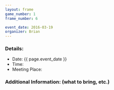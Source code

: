 ```yaml
---
layout: frame
game_number: 1
frame_number: 6

event_date: 2016-03-19
organizer: Brian
---
```



### Details:
- Date: {{ page.event_date }}
- Time: 
- Meeting Place: 

### Additional Information: (what to bring, etc.)

